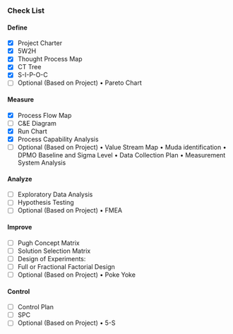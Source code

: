 ### Check List

#### Define

- [x] Project Charter
- [x] 5W2H
- [x] Thought Process Map
- [x] CT Tree
- [x] S-I-P-O-C
- [ ] Optional (Based on Project) 
• Pareto Chart

#### Measure

- [x] Process Flow Map
- [ ] C&E Diagram
- [x] Run Chart
- [x] Process Capability Analysis
- [ ] Optional (Based on Project)
• Value Stream Map
• Muda identification
• DPMO Baseline and Sigma Level
• Data Collection Plan
• Measurement System Analysis

#### Analyze

- [ ] Exploratory Data Analysis
- [ ] Hypothesis Testing
- [ ] Optional (Based on Project)
• FMEA

#### Improve

- [ ] Pugh Concept Matrix
- [ ] Solution Selection Matrix
- [ ] Design of Experiments:
- [ ] Full or Fractional Factorial Design
- [ ] Optional (Based on Project)
• Poke Yoke

#### Control

- [ ] Control Plan
- [ ] SPC
- [ ] Optional (Based on Project)
• 5-S
